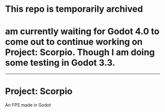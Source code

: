 # This repo is temporarily archived 

# am currently waiting for Godot 4.0 to come out to continue working on Project: Scorpio. Though I am doing some testing in Godot 3.3.
-------
# Project: Scorpio
An FPS made in Godot
